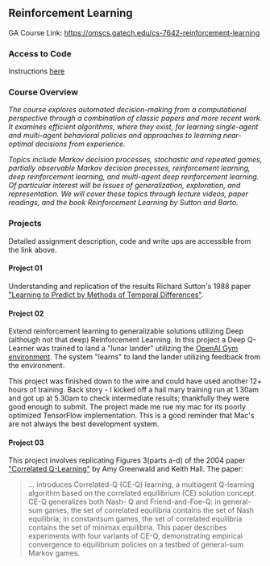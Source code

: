 ## Reinforcement Learning

GA Course Link: https://omscs.gatech.edu/cs-7642-reinforcement-learning


### Access to Code

Instructions [here](../README.md)


### Course Overview

_The course explores automated decision-making from a computational perspective through a combination of classic papers and more recent work. It examines efficient algorithms, where they exist, for learning single-agent and multi-agent behavioral policies and approaches to learning near-optimal decisions from experience._

_Topics include Markov decision processes, stochastic and repeated games, partially observable Markov decision processes, reinforcement learning, deep reinforcement learning, and multi-agent deep reinforcement learning. Of particular interest will be issues of generalization, exploration, and representation. We will cover these topics through lecture videos, paper readings, and the book Reinforcement Learning by Sutton and Barto._


### Projects

Detailed assignment description, code and write ups are accessible from the link above.


#### Project 01

Understanding and replication of the results Richard Sutton's 1988 paper ["Learning to Predict by Methods of Temporal Differences"](http://incompleteideas.net/papers/sutton-88-with-erratum.pdf).


#### Project 02

Extend reinforcement learning to generalizable solutions utilizing Deep (although not that deep) Reinforcement Learning. In this project a Deep Q-Learner was trained to land a "lunar lander" utilizing the [OpenAI Gym environment](https://www.gymlibrary.ml/). The system "learns" to land the lander utilizing feedback from the environment.

This project was finished down to the wire and could have used another 12+ hours of training. Back story - I kicked off a hail mary training run at 1.30am and got up at 5.30am to check intermediate results; thankfully they were good enough to submit. The project made me rue my mac for its poorly optimized TensorFlow implementation. This is a good reminder that Mac's are not always the best development system.


#### Project 03

This project involves replicating Figures 3(parts a-d) of the 2004 paper ["Correlated Q-Learning"](https://www.aaai.org/Papers/ICML/2003/ICML03-034.pdf) by Amy Greenwald and Keith Hall. The paper:

> ... introduces Correlated-Q (CE-Q) learning, a multiagent Q-learning algorithm based on the correlated equilibrium (CE) solution concept. CE-Q generalizes both Nash- Q and Friend-and-Foe-Q: in general-sum games, the set of correlated equilibria contains the set of Nash equilibria; in constantsum games, the set of correlated equilibria contains the set of minimax equilibria. This paper describes experiments with four variants of CE-Q, demonstrating empirical convergence to equilibrium policies on a testbed of general-sum Markov games.
